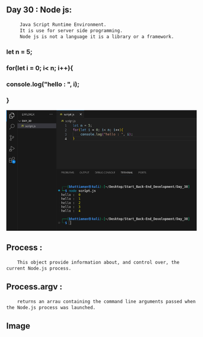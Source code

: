 ## Day 30 : Node js:

         Java Script Runtime Environment.  
         It is use for server side programming.  
         Node js is not a language it is a library or a framework.

### let n = 5;
###    for(let i = 0; i< n; i++){
###        console.log("hello : ", i);
###    }

 ![How to run program](image1.png)

## Process :

        This object provide information about, and control over, the current Node.js process.

## Process.argv :
        returns an arrau containing the command line arguments passed when the Node.js process was launched.

## Image
